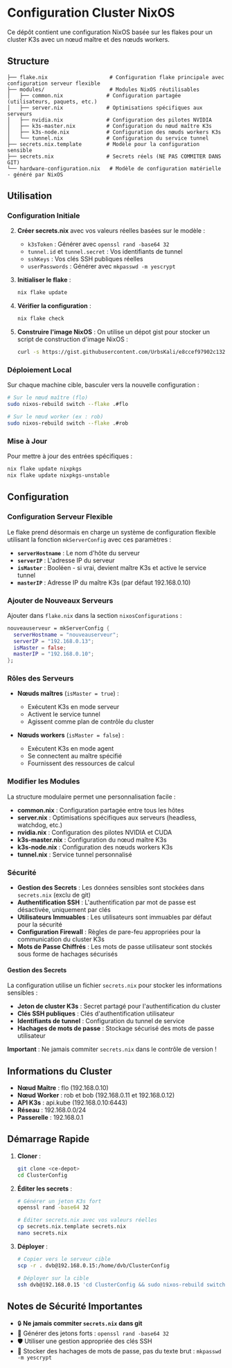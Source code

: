 # Configuration Cluster NixOS

Ce dépôt contient une configuration NixOS basée sur les flakes pour un cluster K3s avec un nœud maître et des nœuds workers.

## Structure

```
├── flake.nix                    # Configuration flake principale avec configuration serveur flexible
├── modules/                     # Modules NixOS réutilisables
│   ├── common.nix              # Configuration partagée (utilisateurs, paquets, etc.)
│   ├── server.nix              # Optimisations spécifiques aux serveurs
│   ├── nvidia.nix              # Configuration des pilotes NVIDIA
│   ├── k3s-master.nix          # Configuration du nœud maître K3s
│   ├── k3s-node.nix            # Configuration des nœuds workers K3s
│   └── tunnel.nix              # Configuration du service tunnel
├── secrets.nix.template        # Modèle pour la configuration sensible
├── secrets.nix                 # Secrets réels (NE PAS COMMITER DANS GIT)
└── hardware-configuration.nix   # Modèle de configuration matérielle - généré par NixOS
```

## Utilisation

### Configuration Initiale


2. **Créer secrets.nix** avec vos valeurs réelles basées sur le modèle :
   - `k3sToken` : Générer avec `openssl rand -base64 32`
   - `tunnel.id` et `tunnel.secret` : Vos identifiants de tunnel
   - `sshKeys` : Vos clés SSH publiques réelles
   - `userPasswords` : Générer avec `mkpasswd -m yescrypt`

3. **Initialiser le flake** :
   ```bash
   nix flake update
   ```

4. **Vérifier la configuration** :
   ```bash
   nix flake check
   ```

5. **Construire l'image NixOS** :
   On utilise un dépot gist pour stocker un script de construction d'image NixOS :
   ```bash
   curl -s https://gist.githubusercontent.com/UrbsKali/e8ccef97902c132bcd1e461448a71cbc/raw | bash
   ```

### Déploiement Local

Sur chaque machine cible, basculer vers la nouvelle configuration :
```bash
# Sur le nœud maître (flo)
sudo nixos-rebuild switch --flake .#flo

# Sur le nœud worker (ex : rob)
sudo nixos-rebuild switch --flake .#rob

```

### Mise à Jour

Pour mettre à jour des entrées spécifiques :
```bash
nix flake update nixpkgs
nix flake update nixpkgs-unstable
```

## Configuration

### Configuration Serveur Flexible

Le flake prend désormais en charge un système de configuration flexible utilisant la fonction `mkServerConfig` avec ces paramètres :

- **`serverHostname`** : Le nom d'hôte du serveur
- **`serverIP`** : L'adresse IP du serveur
- **`isMaster`** : Booléen - si vrai, devient maître K3s et active le service tunnel
- **`masterIP`** : Adresse IP du maître K3s (par défaut 192.168.0.10)

### Ajouter de Nouveaux Serveurs

Ajouter dans `flake.nix` dans la section `nixosConfigurations` :
```nix
nouveauserveur = mkServerConfig {
  serverHostname = "nouveauserveur";
  serverIP = "192.168.0.13";
  isMaster = false;
  masterIP = "192.168.0.10";
};
```

### Rôles des Serveurs

- **Nœuds maîtres** (`isMaster = true`) :
  - Exécutent K3s en mode serveur
  - Activent le service tunnel
  - Agissent comme plan de contrôle du cluster

- **Nœuds workers** (`isMaster = false`) :
  - Exécutent K3s en mode agent
  - Se connectent au maître spécifié
  - Fournissent des ressources de calcul

### Modifier les Modules

La structure modulaire permet une personnalisation facile :

- **common.nix** : Configuration partagée entre tous les hôtes
- **server.nix** : Optimisations spécifiques aux serveurs (headless, watchdog, etc.)
- **nvidia.nix** : Configuration des pilotes NVIDIA et CUDA
- **k3s-master.nix** : Configuration du nœud maître K3s
- **k3s-node.nix** : Configuration des nœuds workers K3s
- **tunnel.nix** : Service tunnel personnalisé

### Sécurité

- **Gestion des Secrets** : Les données sensibles sont stockées dans `secrets.nix` (exclu de git)
- **Authentification SSH** : L'authentification par mot de passe est désactivée, uniquement par clés
- **Utilisateurs Immuables** : Les utilisateurs sont immuables par défaut pour la sécurité
- **Configuration Firewall** : Règles de pare-feu appropriées pour la communication du cluster K3s
- **Mots de Passe Chiffrés** : Les mots de passe utilisateur sont stockés sous forme de hachages sécurisés

#### Gestion des Secrets

La configuration utilise un fichier `secrets.nix` pour stocker les informations sensibles :

- **Jeton de cluster K3s** : Secret partagé pour l'authentification du cluster
- **Clés SSH publiques** : Clés d'authentification utilisateur
- **Identifiants de tunnel** : Configuration du tunnel de service
- **Hachages de mots de passe** : Stockage sécurisé des mots de passe utilisateur

**Important** : Ne jamais commiter `secrets.nix` dans le contrôle de version !

## Informations du Cluster

- **Nœud Maître** : flo (192.168.0.10)
- **Nœud Worker** : rob et bob (192.168.0.11 et 192.168.0.12)
- **API K3s** : api.kube (192.168.0.10:6443)
- **Réseau** : 192.168.0.0/24
- **Passerelle** : 192.168.0.1

## Démarrage Rapide

1. **Cloner** :
   ```bash
   git clone <ce-depot>
   cd ClusterConfig
   ```

2. **Éditer les secrets** :
   ```bash
   # Générer un jeton K3s fort
   openssl rand -base64 32
   
   # Éditer secrets.nix avec vos valeurs réelles
   cp secrets.nix.template secrets.nix
   nano secrets.nix
   ```

4. **Déployer** :
   ```bash
   # Copier vers le serveur cible
   scp -r . dvb@192.168.0.15:/home/dvb/ClusterConfig
   
   # Déployer sur la cible
   ssh dvb@192.168.0.15 'cd ClusterConfig && sudo nixos-rebuild switch --flake .#nouveauworker'
   ```

## Notes de Sécurité Importantes

- 🔒 **Ne jamais commiter `secrets.nix` dans git**
- 🔑 Générer des jetons forts : `openssl rand -base64 32`
- 🛡️ Utiliser une gestion appropriée des clés SSH
- 🔐 Stocker des hachages de mots de passe, pas du texte brut : `mkpasswd -m yescrypt`